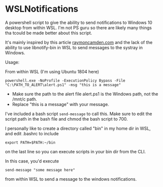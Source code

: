 # WSLNotifications
A powershell script to give the ability to send notifications to Windows 10 desktop from within WSL. I'm not  PS guru so there are likely many things tha tcould be made better about this script.

It's mainly inspired by this article [raymoncamden.com](https://www.raymondcamden.com/2017/09/25/calling-a-powershell-script-from-wsl) and the lack of the ability to use libnotify-bin in WSL to send messages to the systray in Windows.

Usage:

From within WSL (I'm using Ubuntu 1804 here)

```powershell.exe -NoProfile -ExecutionPolicy Bypass -File "C:\PATH_TO_ALERT\alert.ps1" -msg "this is a message"```


- Make sure the path to the alert file alert.ps1 is the Windows path, not the /mnt/c path.
- Replace "this is a message" with your message. 


I've included a bash script ```send-message``` to call this. Make sure to edit the script path in the bash file and chmod the bash script to 700.

I personally like to create a directory called "bin" in my home dir in WSL, and edit .bashrc to include

```export PATH=$PATH:~/bin```

on the last line so you can execute scripts in your bin dir from the CLI.

In this case, you'd execute

```send-message "some message here"```

from within WSL to send a message to the windows notifications.

